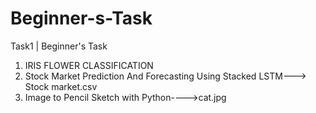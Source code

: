 # Beginner-s-Task
Task1 | Beginner's Task
1) IRIS FLOWER CLASSIFICATION
2) Stock Market Prediction And Forecasting Using Stacked LSTM---> Stock market.csv
3) Image to Pencil Sketch with Python---->cat.jpg
